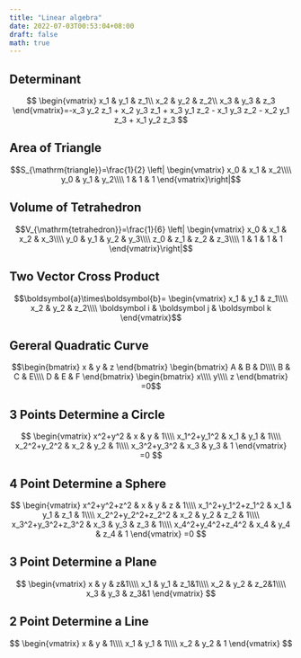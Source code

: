 ```yaml
---
title: "Linear algebra"
date: 2022-07-03T00:53:04+08:00
draft: false
math: true
---
```


## Determinant

$$
\begin{vmatrix}
x_1 & y_1 & z_1\\ 
x_2 & y_2 & z_2\\ 
x_3 & y_3 & z_3
\end{vmatrix}=-x_3 y_2 z_1 + x_2 y_3 z_1 + x_3 y_1 z_2 - x_1 y_3 z_2 - x_2 y_1 z_3 + x_1 y_2 z_3
$$

## Area of Triangle

$$S_{\mathrm{triangle}}=\frac{1}{2}
\left|
\begin{vmatrix}
x_0 & x_1 & x_2\\\\ 
y_0 & y_1 & y_2\\\\ 
1 & 1 & 1
\end{vmatrix}\right|$$

## Volume of Tetrahedron

$$V_{\mathrm{tetrahedron}}=\frac{1}{6}
\left|
\begin{vmatrix}
x_0 & x_1 & x_2 & x_3\\\\ 
y_0 & y_1 & y_2 & y_3\\\\ 
z_0 & z_1 & z_2 & z_3\\\\ 
1 & 1 & 1 & 1
\end{vmatrix}\right|$$

## Two Vector Cross Product

$$\boldsymbol{a}\times\boldsymbol{b}=
\begin{vmatrix}
x_1 & y_1 & z_1\\\\ 
x_2 & y_2 & z_2\\\\ 
\boldsymbol i & \boldsymbol j &  \boldsymbol k
\end{vmatrix}$$

## Gereral Quadratic Curve

$$\begin{bmatrix}
x & y & z
\end{bmatrix}
\begin{bmatrix}
A & B & D\\\\ 
B & C & E\\\\ 
D & E & F
\end{bmatrix}
\begin{bmatrix}
x\\\\ 
y\\\\ 
z
\end{bmatrix}
=0$$

## 3 Points Determine a Circle

$$
\begin{vmatrix}
x^2+y^2 & x & y & 1\\\\
x_1^2+y_1^2 & x_1 & y_1 & 1\\\\
x_2^2+y_2^2 & x_2 & y_2 & 1\\\\
x_3^2+y_3^2 & x_3 & y_3 & 1
\end{vmatrix}
=0
$$


## 4 Point Determine a Sphere

$$
\begin{vmatrix}
x^2+y^2+z^2 & x & y & z & 1\\\\
x_1^2+y_1^2+z_1^2 & x_1 & y_1 & z_1 & 1\\\\
x_2^2+y_2^2+z_2^2 & x_2 & y_2 & z_2 & 1\\\\
x_3^2+y_3^2+z_3^2 & x_3 & y_3 & z_3 & 1\\\\
x_4^2+y_4^2+z_4^2 & x_4 & y_4 & z_4 & 1
\end{vmatrix}
=0
$$

## 3 Point Determine a Plane

$$
\begin{vmatrix}
x & y & z&1\\\\
x_1 & y_1 & z_1&1\\\\
x_2 & y_2 & z_2&1\\\\
x_3 & y_3 & z_3&1
\end{vmatrix}
$$

## 2 Point Determine a Line

$$
\begin{vmatrix}
x & y & 1\\\\
x_1 & y_1 & 1\\\\
x_2 & y_2 & 1
\end{vmatrix}
$$